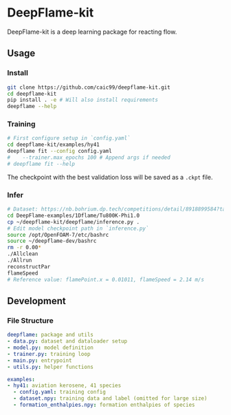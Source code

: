 # DeepFlame-kit
DeepFlame-kit is a deep learning package for reacting flow.

## Usage
### Install

```bash
git clone https://github.com/caic99/deepflame-kit.git
cd deepflame-kit
pip install . -e # Will also install requirements
deepflame --help
```

### Training

```bash
# First configure setup in `config.yaml`
cd deepflame-kit/examples/hy41
deepflame fit --config config.yaml
#    --trainer.max_epochs 100 # Append args if needed
# deepflame fit --help
```

The checkpoint with the best validation loss will be saved as a `.ckpt` file.

### Infer

```bash
# Dataset: https://nb.bohrium.dp.tech/competitions/detail/8918899584?tab=datasets
cd DeepFlame-examples/1Dflame/Tu800K-Phi1.0
cp ~/deepflame-kit/deepflame/inference.py .
# Edit model checkpoint path in `inference.py`
source /opt/OpenFOAM-7/etc/bashrc
source ~/deepflame-dev/bashrc
rm -r 0.00*
./Allclean
./Allrun
reconstructPar
flameSpeed
# Reference value: flamePoint.x = 0.01011, flameSpeed = 2.14 m/s
```

## Development
### File Structure

```yaml
deepflame: package and utils
- data.py: dataset and dataloader setup
- model.py: model definition
- trainer.py: training loop
- main.py: entrypoint
- utils.py: helper functions

examples:
- hy41: aviation kerosene, 41 species
  - config.yaml: training config
  - dataset.npy: training data and label (omitted for large size)
  - formation_enthalpies.npy: formation enthalpies of species
```
